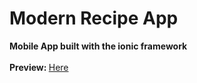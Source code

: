 Modern Recipe App
=================

<b>Mobile App built with the ionic framework</b>
<br><br>
<b>Preview: </b><a href="http://alex-red.github.io/Modern-Recipe-App">Here</a>
